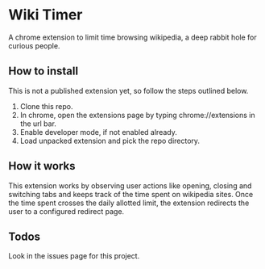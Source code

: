 # Wiki Timer
A chrome extension to limit time browsing wikipedia, a deep rabbit hole for curious people.

## How to install
This is not a published extension yet, so follow the steps outlined below.
1. Clone this repo.
2. In chrome, open the extensions page by typing chrome://extensions in the url
   bar.
3. Enable developer mode, if not enabled already.
4. Load unpacked extension and pick the repo directory.

## How it works
This extension works by observing user actions like opening, closing and switching tabs and keeps track of the time spent on
wikipedia sites. Once the time spent crosses the daily allotted limit, the extension redirects the user to a configured redirect 
page.

## Todos
Look in the issues page for this project.
